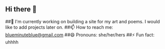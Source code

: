 ## Hi there 👋

##🔭 I'm currently working on building a site for my art and poems. I would like to add projects later on. 
##📫 How to reach me: blueminuteblue@gmail.com
##😄 Pronouns: she/her/hers
##⚡ Fun fact: uhhhh 
##
